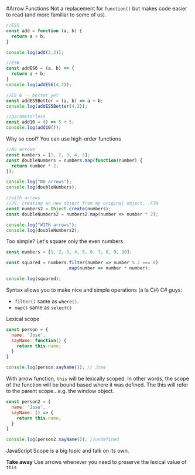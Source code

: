 #Arrow Functions 
Not a replacement for `function()` but makes code easier to read (and more familiar to some of us).
```javascript
//ES5
const add = function (a, b) {
  return a + b;
}

console.log(add(3,2));

//ES6
const addES6 = (a, b) => {
  return a + b;
}
console.log(addES6(4,2));

//ES 6 -- better yet
const addES5Better = (a, b) => a + b;
console.log(addES5Better(4,2));

//parameterless
const add10 = () => 5 + 5;
console.log(add10());
```
Why so cool? You can use high-order functions
```javascript
//No arrows
const numbers = [1, 2, 3, 4, 5];
const doubleNumbers = numbers.map(function(number) {
  return number * 2;
});

console.log("NO arrows");
console.log(doubleNumbers);

//with arrows
//JS, creating an new object from my original object...FTW
const numbers2 = Object.create(numbers);
const doubleNumbers2 = numbers2.map(number => number * 2);

console.log("WITH arrows");
console.log(doubleNumbers2);
```
Too simple? Let's square only the even numbers
```javascript
const numbers = [1, 2, 3, 4, 5, 6, 7, 8, 9, 10];

const squared = numbers.filter(number => number % 2 === 0)
                       .map(number => number * number);

console.log(squared);
```
Syntax allows you to make nice and simple operations (a la C#)
C# guys: 
* `filter()` same as `where()`. 
* `map()` same as `select()`

Lexical scope
```javascript
const person = {
  name: 'Jose',
  sayName: function() {
    return this.name;
  }
}

console.log(person.sayName()); // Jose
```
With arrow function, `this` will be lexically scoped. In other words, the scope of the function will be bound based where it was defined. The this will refer to the parent scope...e.g. the window object.
```javascript
const person2 = {
  name: 'Jose',
  sayName: () => {
    return this.name;
  }
}

console.log(person2.sayName()); //undefined
```
JavaScript Scope is a big topic and talk on its own.

**Take away**
Use arrows whenever you need to preserve the lexical value of `this`